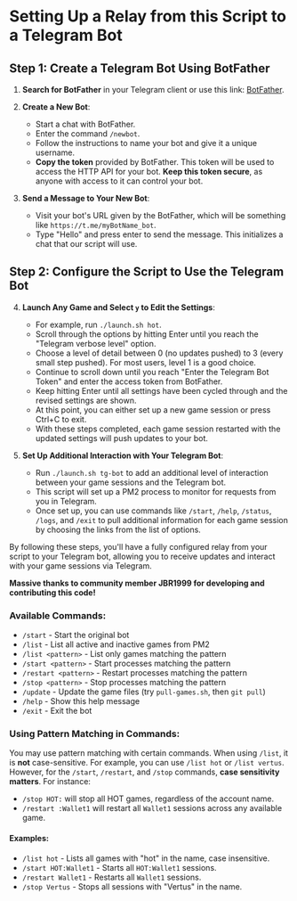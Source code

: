 # Setting Up a Relay from this Script to a Telegram Bot

## Step 1: Create a Telegram Bot Using BotFather

1. **Search for BotFather** in your Telegram client or use this link: [BotFather](https://t.me/botfather).

2. **Create a New Bot**:
   - Start a chat with BotFather.
   - Enter the command `/newbot`.
   - Follow the instructions to name your bot and give it a unique username.
   - **Copy the token** provided by BotFather. This token will be used to access the HTTP API for your bot. **Keep this token secure**, as anyone with access to it can control your bot.

3. **Send a Message to Your New Bot**:
   - Visit your bot's URL given by the BotFather, which will be something like `https://t.me/myBotName_bot`.
   - Type "Hello" and press enter to send the message. This initializes a chat that our script will use.

## Step 2: Configure the Script to Use the Telegram Bot

4. **Launch Any Game and Select `y` to Edit the Settings**:
   - For example, run `./launch.sh hot`.
   - Scroll through the options by hitting Enter until you reach the "Telegram verbose level" option.
   - Choose a level of detail between 0 (no updates pushed) to 3 (every small step pushed). For most users, level 1 is a good choice.
   - Continue to scroll down until you reach "Enter the Telegram Bot Token" and enter the access token from BotFather.
   - Keep hitting Enter until all settings have been cycled through and the revised settings are shown.
   - At this point, you can either set up a new game session or press Ctrl+C to exit.
   - With these steps completed, each game session restarted with the updated settings will push updates to your bot.

5. **Set Up Additional Interaction with Your Telegram Bot**:
   - Run `./launch.sh tg-bot` to add an additional level of interaction between your game sessions and the Telegram bot.
   - This script will set up a PM2 process to monitor for requests from you in Telegram.
   - Once set up, you can use commands like `/start`, `/help`, `/status`, `/logs`, and `/exit` to pull additional information for each game session by choosing the links from the list of options.

By following these steps, you'll have a fully configured relay from your script to your Telegram bot, allowing you to receive updates and interact with your game sessions via Telegram.

**Massive thanks to community member JBR1999 for developing and contributing this code!**

### Available Commands:

- `/start` - Start the original bot
- `/list` - List all active and inactive games from PM2
- `/list <pattern>` - List only games matching the pattern 
- `/start <pattern>` - Start processes matching the pattern
- `/restart <pattern>` - Restart processes matching the pattern
- `/stop <pattern>` - Stop processes matching the pattern
- `/update` - Update the game files (try `pull-games.sh`, then `git pull`)
- `/help` - Show this help message
- `/exit` - Exit the bot

### Using Pattern Matching in Commands:

You may use pattern matching with certain commands. When using `/list`, it is **not** case-sensitive. For example, you can use `/list hot` or `/list vertus`. However, for the `/start`, `/restart`, and `/stop` commands, **case sensitivity matters**. For instance:

- `/stop HOT:` will stop all HOT games, regardless of the account name.
- `/restart :Wallet1` will restart all `Wallet1` sessions across any available game.

#### Examples:

- `/list hot` - Lists all games with "hot" in the name, case insensitive.
- `/start HOT:Wallet1` - Starts all `HOT:Wallet1` sessions.
- `/restart Wallet1` - Restarts all `Wallet1` sessions.
- `/stop Vertus` - Stops all sessions with "Vertus" in the name.
